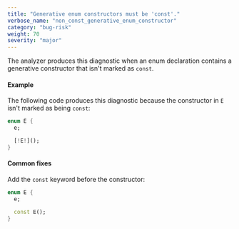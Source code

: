 ```yaml
---
title: "Generative enum constructors must be 'const'."
verbose_name: "non_const_generative_enum_constructor"
category: "bug-risk"
weight: 70
severity: "major"
---
```

The analyzer produces this diagnostic when an enum declaration contains a
generative constructor that isn't marked as `const`.

#### Example

The following code produces this diagnostic because the constructor in `E`
isn't marked as being `const`:

```dart
enum E {
  e;

  [!E!]();
}
```

#### Common fixes

Add the `const` keyword before the constructor:

```dart
enum E {
  e;

  const E();
}
```
